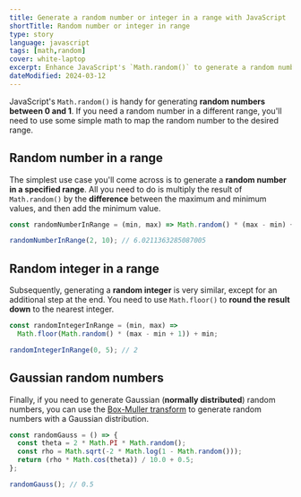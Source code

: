 ```yaml
---
title: Generate a random number or integer in a range with JavaScript
shortTitle: Random number or integer in range
type: story
language: javascript
tags: [math,random]
cover: white-laptop
excerpt: Enhance JavaScript's `Math.random()` to generate a random number or integer in a specified range.
dateModified: 2024-03-12
---
```


JavaScript's `Math.random()` is handy for generating **random numbers between 0 and 1**. If you need a random number in a different range, you'll need to use some simple math to map the random number to the desired range.

## Random number in a range

The simplest use case you'll come across is to generate a **random number in a specified range**. All you need to do is multiply the result of `Math.random()` by the **difference** between the maximum and minimum values, and then add the minimum value.

```js
const randomNumberInRange = (min, max) => Math.random() * (max - min) + min;

randomNumberInRange(2, 10); // 6.0211363285087005
```

## Random integer in a range

Subsequently, generating a **random integer** is very similar, except for an additional step at the end. You need to use `Math.floor()` to **round the result down** to the nearest integer.

```js
const randomIntegerInRange = (min, max) =>
  Math.floor(Math.random() * (max - min + 1)) + min;

randomIntegerInRange(0, 5); // 2
```

## Gaussian random numbers

Finally, if you need to generate Gaussian (**normally distributed**) random numbers, you can use the [Box-Muller transform](https://en.wikipedia.org/wiki/Box%E2%80%93Muller_transform) to generate random numbers with a Gaussian distribution.

```js
const randomGauss = () => {
  const theta = 2 * Math.PI * Math.random();
  const rho = Math.sqrt(-2 * Math.log(1 - Math.random()));
  return (rho * Math.cos(theta)) / 10.0 + 0.5;
};

randomGauss(); // 0.5
```

